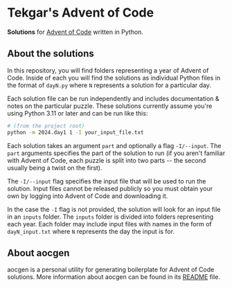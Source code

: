# Tekgar's Advent of Code

**Solutions** for [Advent of Code](https://adventofcode.com) written in Python.

## About the solutions

In this repository, you will find folders representing a year of Advent of Code. Inside of each you will find the solutions as individual Python files in the format of `dayN.py` where `N` represents a solution for a particular day.

Each solution file can be run independently and includes documentation & notes on the particular puzzle. These solutions currently assume you're using Python 3.11 or later and can be run like this:

```sh
# (from the project root)
python -m 2024.day1 1 -I your_input_file.txt
```

Each solution takes an argument `part` and optionally a flag `-I/--input`. The `part` arguments specifies the part of the solution to run (if you aren't familiar with Advent of Code, each puzzle is split into two parts -- the second usually being a twist on the first).

The `-I/--input` flag specifies the input file that will be used to run the solution. Input files cannot be released publicly so you must obtain your own by logging into Advent of Code and downloading it.

In the case the `-I` flag is not provided, the solution will look for an input file in an `inputs` folder. The `inputs` folder is divided into folders representing each year. Each folder may include input files with names in the form of `dayN_input.txt` where `N` represents the day the input is for.

## About aocgen

aocgen is a personal utility for generating boilerplate for Advent of Code solutions. More information about aocgen can be found in its [README](./aocfw/README.md) file.
